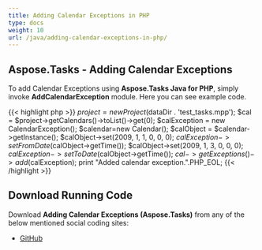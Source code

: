 ```yaml
---
title: Adding Calendar Exceptions in PHP
type: docs
weight: 10
url: /java/adding-calendar-exceptions-in-php/
---
```


## **Aspose.Tasks - Adding Calendar Exceptions**
To add Calendar Exceptions using **Aspose.Tasks Java for PHP**, simply invoke **AddCalendarException** module. Here you can see example code.

{{< highlight php >}}
$project = new Project($dataDir . 'test_tasks.mpp');
$cal = $project->getCalendars()->toList()->get(0);
$calException = new CalendarException();
$calendar=new Calendar();
$calObject = $calendar->getInstance();
$calObject->set(2009, 1, 1, 0, 0, 0);
$calException->setFromDate($calObject->getTime());
$calObject->set(2009, 1, 3, 0, 0, 0);
$calException->setToDate($calObject->getTime());
$cal->getExceptions()->add($calException);
print "Added calendar exception.".PHP_EOL;
{{< /highlight >}}

## **Download Running Code**
Download **Adding Calendar Exceptions (Aspose.Tasks)** from any of the below mentioned social coding sites:

- [GitHub](https://github.com/aspose-tasks/Aspose.Tasks-for-Java/blob/master/Plugins/Aspose_Tasks_Java_for_PHP/src/aspose/tasks/WorkingWithCalendarExceptions/AddCalendarException.php)
